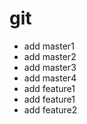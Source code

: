 # git
- add master1
- add master2
- add master3
- add master4
- add feature1
- add feature1
- add feature2